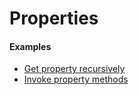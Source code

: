 # Properties

#### Examples

- [Get property recursively](../Examples#get-property-recursively)
- [Invoke property methods](../Examples#invoke-property-methods)